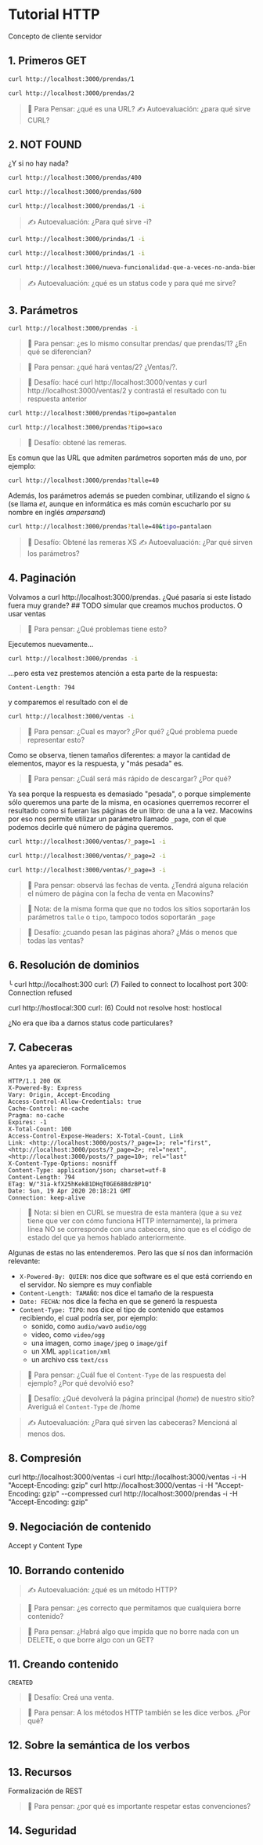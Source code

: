 # Tutorial  HTTP

Concepto de cliente servidor

## 1. Primeros GET

```bash
curl http://localhost:3000/prendas/1
```

```bash
curl http://localhost:3000/prendas/2
```

> 🤔 Para Pensar: ¿qué es una URL?
> ✍️ Autoevaluación: ¿para qué sirve CURL?

## 2. NOT FOUND

¿Y si no hay nada?

```bash
curl http://localhost:3000/prendas/400
```

```bash
curl http://localhost:3000/prendas/600
```

```bash
curl http://localhost:3000/prendas/1 -i
```

> ✍️ Autoevaluación: ¿Para qué sirve -i?

```bash
curl http://localhost:3000/prindas/1 -i
```

```bash
curl http://localhost:3000/prindas/1 -i
```

```bash
curl http://localhost:3000/nueva-funcionalidad-que-a-veces-no-anda-bien -i
```

> ✍️ Autoevaluación: ¿qué es un status code y para qué me sirve?

## 3. Parámetros

```bash
curl http://localhost:3000/prendas -i
```

> 🤔 Para pensar: ¿es lo mismo consultar prendas/ que prendas/1? ¿En qué se diferencian?

> 🤔 Para pensar: ¿qué hará ventas/2? ¿Ventas/?.

> 🏅 Desafío: hacé curl http://localhost:3000/ventas y curl http://localhost:3000/ventas/2 y contrastá el resultado con tu respuesta anterior

```bash
curl http://localhost:3000/prendas?tipo=pantalon
```

```bash
curl http://localhost:3000/prendas?tipo=saco
```

> 🏅 Desafío: obtené las remeras.

Es comun que las URL que admiten parámetros soporten más de uno, por ejemplo:

```bash
curl http://localhost:3000/prendas?talle=40
```

Además, los parámetros además se pueden combinar, utilizando el signo `&` (se llama _et_, aunque en informática es más común escucharlo por su nombre en inglés _ampersand_)

```bash
curl http://localhost:3000/prendas?talle=40&tipo=pantalaon
```

> 🏅 Desafío: Obtené las remeras XS
> ✍️ Autoevaluación: ¿Par qué sirven los parámetros?

## 4. Paginación

Volvamos a curl http://localhost:3000/prendas. ¿Qué pasaría si este listado fuera muy grande? ## TODO simular que creamos muchos productos. O usar ventas

> 🤔 Para pensar: ¿Qué problemas tiene esto?

Ejecutemos nuevamente...

```bash
curl http://localhost:3000/prendas -i
```

...pero esta vez prestemos atención a esta parte de la respuesta:

```
Content-Length: 794
```

y comparemos el resultado con el de

```bash
curl http://localhost:3000/ventas -i
```

> 🤔 Para pensar: ¿Cual es mayor? ¿Por qué? ¿Qué problema puede representar esto?

Como se observa, tienen tamaños diferentes: a mayor la cantidad de elementos, mayor es la respuesta, y "más pesada" es.

> 🤔 Para pensar: ¿Cuál será más rápido de descargar? ¿Por qué?

Ya sea porque la respuesta es demasiado "pesada", o porque simplemente sólo queremos una parte de la misma, en ocasiones querremos recorrer el resultado como
si fueran las páginas de un libro: de una a la vez. Macowins por eso nos permite utilizar un parámetro llamado `_page`, con el que podemos decirle qué número de página queremos.

```bash
curl http://localhost:3000/ventas/?_page=1 -i
```

```bash
curl http://localhost:3000/ventas/?_page=2 -i
```

```bash
curl http://localhost:3000/ventas/?_page=3 -i
```

> 🤔 Para pensar: observá las fechas de venta. ¿Tendrá alguna relación el número de página con la fecha de venta en Macowins?

> 📝 Nota: de la misma forma que que no todos los sitios soportarán los parámetros `talle` o `tipo`, tampoco todos soportarán `_page`

> 🏅 Desafío: ¿cuando pesan las páginas ahora? ¿Más o menos que todas las ventas?


## 6. Resolución de dominios

╰ curl http://localhost:300
curl: (7) Failed to connect to localhost port 300: Connection refused

curl http://hostlocal:300
curl: (6) Could not resolve host: hostlocal

¿No era que iba a darnos status code particulares?

## 7. Cabeceras

Antes ya aparecieron. Formalicemos

```
HTTP/1.1 200 OK
X-Powered-By: Express
Vary: Origin, Accept-Encoding
Access-Control-Allow-Credentials: true
Cache-Control: no-cache
Pragma: no-cache
Expires: -1
X-Total-Count: 100
Access-Control-Expose-Headers: X-Total-Count, Link
Link: <http://localhost:3000/posts/?_page=1>; rel="first", <http://localhost:3000/posts/?_page=2>; rel="next", <http://localhost:3000/posts/?_page=10>; rel="last"
X-Content-Type-Options: nosniff
Content-Type: application/json; charset=utf-8
Content-Length: 794
ETag: W/"31a-kfX25hKekB1DHqT0GE68BdzBP1Q"
Date: Sun, 19 Apr 2020 20:18:21 GMT
Connection: keep-alive
```

> 📝 Nota: si bien en CURL se muestra de esta mantera (que a su vez tiene que ver con cómo funciona HTTP internamente), la primera línea NO se corresponde con una cabecera, sino que es el código de estado del que ya hemos hablado anteriormente.

Algunas de estas no las entenderemos. Pero las que sí nos dan información relevante:

* `X-Powered-By: QUIEN`: nos dice que software es el que está corriendo en el servidor. No siempre es muy confiable
* `Content-Length: TAMAÑO`: nos dice el tamaño de la respuesta
* `Date: FECHA`: nos dice la fecha en que se generó la respuesta
* `Content-Type: TIPO`: nos dice el tipo de contenido que estamos recibiendo, el cual podría ser, por ejemplo:
  * sonido, como `audio/wav`o `audio/ogg`
  * video, como `video/ogg`
  * una imagen, como `image/jpeg` o `image/gif`
  * un XML `application/xml`
  * un archivo css `text/css`

> 🤔 Para pensar: ¿Cuál fue el `Content-Type` de las respuesta del ejemplo? ¿Por qué devolvió eso?

> 🏅 Desafío: ¿Qué devolverá la página principal (_home_) de nuestro sitio? Averiguá el `Content-Type` de /home

> ✍️ Autoevaluación: ¿Para qué sirven las cabeceras? Mencioná al menos dos.

## 8. Compresión

curl http://localhost:3000/ventas -i
curl http://localhost:3000/ventas -i -H "Accept-Encoding: gzip"
curl http://localhost:3000/ventas -i -H "Accept-Encoding: gzip" --compressed
curl http://localhost:3000/prendas -i -H "Accept-Encoding: gzip"

## 9. Negociación de contenido

Accept y Content Type

## 10. Borrando contenido

> ✍️ Autoevaluación: ¿qué es un método HTTP?

> 🤔 Para pensar: ¿es correcto que permitamos que cualquiera borre contenido?

> 🤔 Para pensar: ¿Habrá algo que impida que no borre nada con un DELETE, o que borre algo con un GET?

## 11. Creando contenido

`CREATED`

> 🏅 Desafío: Creá una venta.

> 🤔 Para pensar: A los métodos HTTP también se les dice verbos. ¿Por qué?

## 12. Sobre la semántica de los verbos

## 13. Recursos

Formalización de REST

> 🤔 Para pensar: ¿por qué es importante respetar estas convenciones?

## 14. Seguridad




